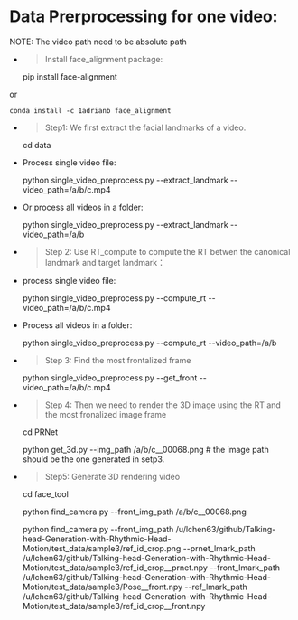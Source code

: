 # Data Prerprocessing for one video:

NOTE: The video path need to be absolute path

 - > Install face_alignment package:
   

    pip install face-alignment

 or    

    conda install -c 1adrianb face_alignment

   
 - >Step1: We first extract the facial landmarks of a video.

     cd data

- Process single video file:

    python single_video_preprocess.py --extract_landmark --video_path=/a/b/c.mp4

 - Or process all videos in a folder: 

     python single_video_preprocess.py --extract_landmark --video_path=/a/b
- >  Step 2: Use RT_compute to compute the RT betwen the canonical landmark and target landmark：
- process single video file:

    python single_video_preprocess.py --compute_rt --video_path=/a/b/c.mp4
- Process all videos in a folder: 

    python single_video_preprocess.py --compute_rt --video_path=/a/b

- > Step 3: Find the most frontalized frame

    python single_video_preprocess.py --get_front  --video_path=/a/b/c.mp4
- > Step 4: Then we need to render the 3D image using the RT and the most fronalized image frame

    cd PRNet
    
    python get_3d.py --img_path /a/b/c__00068.png   # the image path should be the one generated in setp3.

- > Step5: Generate 3D rendering video

    cd face_tool
    
    python find_camera.py --front_img_path /a/b/c__00068.png
    
    python find_camera.py --front_img_path /u/lchen63/github/Talking-head-Generation-with-Rhythmic-Head-Motion/test_data/sample3/ref_id_crop.png --prnet_lmark_path /u/lchen63/github/Talking-head-Generation-with-Rhythmic-Head-Motion/test_data/sample3/ref_id_crop__prnet.npy --front_lmark_path  /u/lchen63/github/Talking-head-Generation-with-Rhythmic-Head-Motion/test_data/sample3/Pose__front.npy --ref_lmark_path /u/lchen63/github/Talking-head-Generation-with-Rhythmic-Head-Motion/test_data/sample3/ref_id_crop__front.npy
